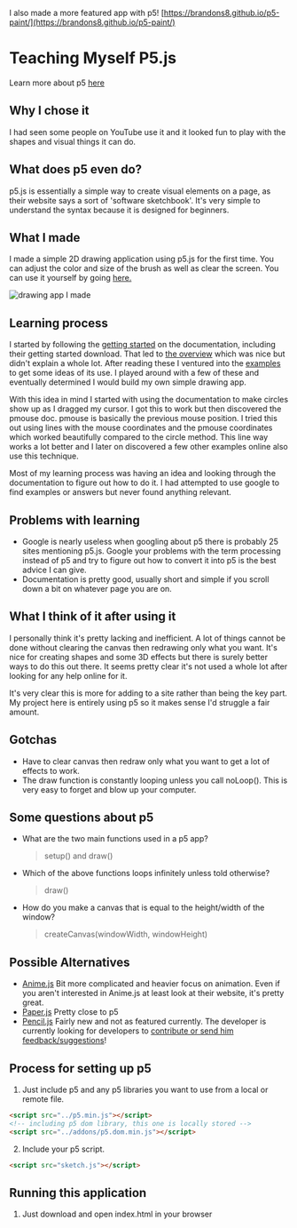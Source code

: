 I also made a more featured app with p5! [https://brandons8.github.io/p5-paint/](https://brandons8.github.io/p5-paint/)

# Teaching Myself P5.js

Learn more about p5 [here](https://p5js.org/)

## Why I chose it

I had seen some people on YouTube use it and it looked fun to play with the shapes and visual things it can do.

## What does p5 even do?

p5.js is essentially a simple way to create visual elements on a page, as their website says a sort of 'software sketchbook'. It's very simple to understand the syntax because it is designed for beginners.

## What I made

I made a simple 2D drawing application using p5.js for the first time. You can adjust the color and size of the brush as well as clear the screen. You can use it yourself by going [here.](https://brandons8.github.io/teaching-myself-p5/my_app/)

![drawing app I made](https://i.imgur.com/1useksU.png)

## Learning process

I started by following the [getting started](https://p5js.org/get-started/) on the documentation, including their getting started download. That led to [the overview](https://github.com/processing/p5.js/wiki/p5.js-overview) which was nice but didn't explain a whole lot. After reading these I ventured into the [examples](https://p5js.org/examples/) to get some ideas of its use. I played around with a few of these and eventually determined I would build my own simple drawing app.

With this idea in mind I started with using the documentation to make circles show up as I dragged my cursor. I got this to work but then discovered the pmouse doc. pmouse is basically the previous mouse position. I tried this out using lines with the mouse coordinates and the pmouse coordinates which worked beautifully compared to the circle method. This line way works a lot better and I later on discovered a few other examples online also use this technique.

Most of my learning process was having an idea and looking through the documentation to figure out how to do it. I had attempted to use google to find examples or answers but never found anything relevant.

## Problems with learning

* Google is nearly useless when googling about p5 there is probably 25 sites mentioning p5.js. Google your problems with the term processing instead of p5 and try to figure out how to convert it into p5 is the best advice I can give.
* Documentation is pretty good, usually short and simple if you scroll down a bit on whatever page you are on.

## What I think of it after using it

I personally think it's pretty lacking and inefficient. A lot of things cannot be done without clearing the canvas then redrawing only what you want. It's nice for creating shapes and some 3D effects but there is surely better ways to do this out there. It seems pretty clear it's not used a whole lot after looking for any help online for it.

It's very clear this is more for adding to a site rather than being the key part. My project here is entirely using p5 so it makes sense I'd struggle a fair amount.

## Gotchas

* Have to clear canvas then redraw only what you want to get a lot of effects to work.
* The draw function is constantly looping unless you call noLoop(). This is very easy to forget and blow up your computer.

## Some questions about p5

* What are the two main functions used in a p5 app?
  > setup() and draw()
* Which of the above functions loops infinitely unless told otherwise?
  > draw()
* How do you make a canvas that is equal to the height/width of the window?
  > createCanvas(windowWidth, windowHeight)

## Possible Alternatives

* [Anime.js](http://animejs.com/) Bit more complicated and heavier focus on animation. Even if you aren't interested in Anime.js at least look at their website, it's pretty great.
* [Paper.js](http://paperjs.org/) Pretty close to p5
* [Pencil.js](https://github.com/GMartigny/pencil.js) Fairly new and not as featured currently. The developer is currently looking for developers to [contribute or send him feedback/suggestions](https://github.com/GMartigny/pencil.js/blob/master/contributing.md)!

## Process for setting up p5

1.  Just include p5 and any p5 libraries you want to use from a local or remote file.

```html
<script src="../p5.min.js"></script>
<!-- including p5 dom library, this one is locally stored -->
<script src="../addons/p5.dom.min.js"></script>
```

2.  Include your p5 script.

```html
<script src="sketch.js"></script>
```

## Running this application

1.  Just download and open index.html in your browser
